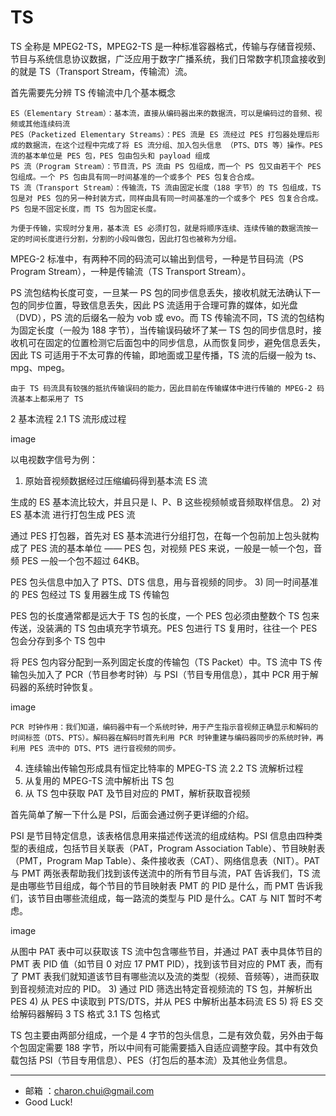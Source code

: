TS
===



TS 全称是 MPEG2-TS，MPEG2-TS 是一种标准容器格式，传输与存储音视频、节目与系统信息协议数据，广泛应用于数字广播系统，我们日常数字机顶盒接收到的就是 TS（Transport Stream，传输流）流。

首先需要先分辨 TS 传输流中几个基本概念

    ES（Elementary Stream）：基本流，直接从编码器出来的数据流，可以是编码过的音频、视频或其他连续码流
    PES（Packetized Elementary Streams）：PES 流是 ES 流经过 PES 打包器处理后形成的数据流，在这个过程中完成了将 ES 流分组、加入包头信息 （PTS、DTS 等）操作。PES 流的基本单位是 PES 包，PES 包由包头和 payload 组成
    PS 流（Program Stream）：节目流，PS 流由 PS 包组成，而一个 PS 包又由若干个 PES 包组成。一个 PS 包由具有同一时间基准的一个或多个 PES 包复合合成。
    TS 流（Transport Stream）：传输流，TS 流由固定长度（188 字节）的 TS 包组成，TS 包是对 PES 包的另一种封装方式，同样由具有同一时间基准的一个或多个 PES 包复合合成。PS 包是不固定长度，而 TS 包为固定长度。
    
    为便于传输，实现时分复用，基本流 ES 必须打包，就是将顺序连续、连续传输的数据流按一定的时间长度进行分割，分割的小段叫做包，因此打包也被称为分组。

MPEG-2 标准中，有两种不同的码流可以输出到信号，一种是节目码流（PS Program Stream），一种是传输流（TS Transport Stream）。

PS 流包结构长度可变，一旦某一 PS 包的同步信息丢失，接收机就无法确认下一包的同步位置，导致信息丢失，因此 PS 流适用于合理可靠的媒体，如光盘（DVD），PS 流的后缀名一般为 vob 或 evo。而 TS 传输流不同，TS 流的包结构为固定长度（一般为 188 字节），当传输误码破坏了某一 TS 包的同步信息时，接收机可在固定的位置检测它后面包中的同步信息，从而恢复同步，避免信息丢失，因此 TS 可适用于不太可靠的传输，即地面或卫星传播，TS 流的后缀一般为 ts、mpg、mpeg。

    由于 TS 码流具有较强的抵抗传输误码的能力，因此目前在传输媒体中进行传输的 MPEG-2 码流基本上都采用了 TS

2 基本流程
2.1 TS 流形成过程

image

以电视数字信号为例：
1) 原始音视频数据经过压缩编码得到基本流 ES 流

生成的 ES 基本流比较大，并且只是 I、P、B 这些视频帧或音频取样信息。
2) 对 ES 基本流 进行打包生成 PES 流

通过 PES 打包器，首先对 ES 基本流进行分组打包，在每一个包前加上包头就构成了 PES 流的基本单位 —— PES 包，对视频 PES 来说，一般是一帧一个包，音频 PES 一般一个包不超过 64KB。

PES 包头信息中加入了 PTS、DTS 信息，用与音视频的同步。
3) 同一时间基准的 PES 包经过 TS 复用器生成 TS 传输包

PES 包的长度通常都是远大于 TS 包的长度，一个 PES 包必须由整数个 TS 包来传送，没装满的 TS 包由填充字节填充。PES 包进行 TS 复用时，往往一个 PES 包会分存到多个 TS 包中

将 PES 包内容分配到一系列固定长度的传输包（TS Packet）中。TS 流中 TS 传输包头加入了 PCR（节目参考时钟）与 PSI（节目专用信息），其中 PCR 用于解码器的系统时钟恢复。

image

    PCR 时钟作用：我们知道，编码器中有一个系统时钟，用于产生指示音视频正确显示和解码的时间标签（DTS、PTS）。解码器在解码时首先利用 PCR 时钟重建与编码器同步的系统时钟，再利用 PES 流中的 DTS、PTS 进行音视频的同步。

4) 连续输出传输包形成具有恒定比特率的 MPEG-TS 流
2.2 TS 流解析过程
1) 从复用的 MPEG-TS 流中解析出 TS 包
2) 从 TS 包中获取 PAT 及节目对应的 PMT，解析获取音视频

首先简单了解一下什么是 PSI，后面会通过例子更详细的介绍。

PSI 是节目特定信息，该表格信息用来描述传送流的组成结构。PSI 信息由四种类型的表组成，包括节目关联表（PAT，Program Association Table）、节目映射表（PMT，Program Map Table）、条件接收表（CAT）、网络信息表（NIT）。PAT 与 PMT 两张表帮助我们找到该传送流中的所有节目与流，PAT 告诉我们，TS 流是由哪些节目组成，每个节目的节目映射表 PMT 的 PID 是什么，而 PMT 告诉我们，该节目由哪些流组成，每一路流的类型与 PID 是什么。CAT 与 NIT 暂时不考虑。

image

从图中 PAT 表中可以获取该 TS 流中包含哪些节目，并通过 PAT 表中具体节目的 PMT 表 PID 值（如节目 0 对应 17 PMT PID），找到该节目对应的 PMT 表，而有了 PMT 表我们就知道该节目有哪些流以及流的类型（视频、音频等），进而获取到音视频流对应的 PID。
3) 通过 PID 筛选出特定音视频流的 TS 包，并解析出 PES
4) 从 PES 中读取到 PTS/DTS，并从 PES 中解析出基本码流 ES
5) 将 ES 交给解码器解码
3 TS 格式
3.1 TS 包格式

TS 包主要由两部分组成，一个是 4 字节的包头信息，二是有效负载，另外由于每个包固定需要 188 字节，所以中间有可能需要插入自适应调整字段。其中有效负载包括 PSI（节目专用信息）、PES（打包后的基本流）及其他业务信息。



































---

- 邮箱 ：charon.chui@gmail.com  
- Good Luck! 